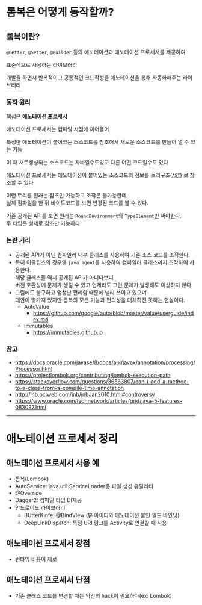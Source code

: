 # 롬복은 어떻게 동작할까?

## 롬복이란?

`@Getter`, `@Setter`, `@Builder` 등의 애노테이션과 애노테이션 프로세서를 제공하여

표준적으로 사용하는 라이브러리

개발을 하면서 반복적이고 공통적인 코드작성을 애노테이션을 통해 자동화해주는 라이브러리

### 동작 원리

핵심은 __애노테이션 프로세서__

애노테이션 프로세서는 컴파일 시점에 끼어들어

특정한 애노테이션이 붙어있는 소스코드를 참조해서 새로운 소스코드를 만들어 낼 수 있는 기능

이 때 새로생성되는 소스코드는 자바일수도있고 다른 어떤 코드일수도 있다

애노테이션 프로세서는 애노테이션이 붙어있는 소스코드의 정보를 트리구조([`AST`](https://javaparser.org/inspecting-an-ast/)) 로 참조할 수
있다

이런 트리를 원래는 참조만 가능하고 조작은 불가능한데,  
실제 컴파일을 한 뒤 바이트코드를 보면 변경된 코드를 볼 수 있다.

기존 공개된 API를 보면 원래는 `RoundEnvironment`와 `TypeElement`만 써야한다.  
두 타입은 실제로 참조만 가능하다

### 논란 거리

* 공개된 API가 아닌 컴파일러 내부 클래스를 사용하여 기존 소스 코드를 조작한다.
* 특히 이클립스의 경우엔 `java agent`를 사용하여 컴파일러 클래스까지 조작하여 사용한다.  
  해당 클래스들 역시 공개된 API가 아니다보니  
  버전 호환성에 문제가 생길 수 있고 언제라도 그런 문제가 발생해도 이상하지 않다.
* 그럼에도 불구하고 엄청난 편리함 때문에 널리 쓰이고 있으며  
  대안이 몇가지 있지만 롬복의 모든 기능과 편의성을 대체하진 못하는 현실이다.
    * AutoValue
        * https://github.com/google/auto/blob/master/value/userguide/index.md
    * Immutables
        * https://immutables.github.io

### 참고

* https://docs.oracle.com/javase/8/docs/api/javax/annotation/processing/Processor.html
* https://projectlombok.org/contributing/lombok-execution-path
* https://stackoverflow.com/questions/36563807/can-i-add-a-method-to-a-class-from-a-compile-time-annotation
* http://jnb.ociweb.com/jnb/jnbJan2010.html#controversy
* https://www.oracle.com/technetwork/articles/grid/java-5-features-083037.html

---

# 애노테이션 프로세서 정리

## 애노테이션 프로세서 사용 예

* 롬복(Lombok)
* AutoService: java.util.ServiceLoader용 파일 생성 유틸리티
* @Override
* Dagger2: 컴파일 타임 DI제공
* 안드로이드 라이브러리
    * BUtterKinfe: @BindVIew (뷰 아이디와 애노테이션 붙인 필드 바인딩)
    * DeepLinkDispatch: 특정 URI 링크를 Activity로 연결할 때 사용

## 애노테이션 프로세서 장점

* 런타임 비용이 제로

## 애노테이션 프로세서 단점

* 기존 클래스 코드를 변경할 때는 약간의 hack이 필요하다(ex: Lombok)
